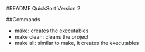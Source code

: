 #README
QuickSort Version 2

##Commands
* make: creates the executables
* make clean: cleans the project
* make all: similar to make, it creates the executables 